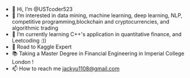 - 👋 Hi, I’m @USTcoder523
- 👀 I’m interested in data mining, machine learning, deep learning, NLP, competitive programming,blockchain and cryptocurrencies, and algorithmic trading
- 🌱 I’m currently learning C++'s application in quantitative finance, and Leetcoding :))
- :sparkler: Road to Kaggle Expert
- :books: Taking a Master Degree in Financial Engineering in Imperial College London !
- 📫 How to reach me jackyu1108@gmail.com

<!---
USTcoder523/USTcoder523 is a ✨ special ✨ repository because its `README.md` (this file) appears on your GitHub profile.
You can click the Preview link to take a look at your changes.
--->
